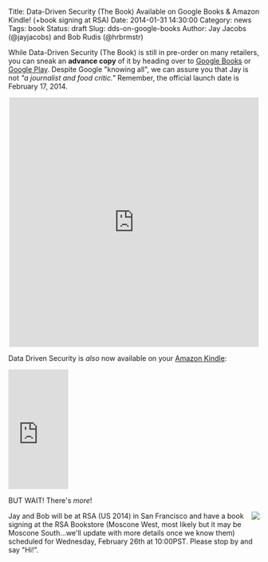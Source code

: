 Title: Data-Driven Security (The Book) Available on Google Books & Amazon Kindle! (+book signing at RSA)
Date: 2014-01-31 14:30:00
Category: news
Tags: book
Status: draft
Slug: dds-on-google-books
Author: Jay Jacobs (@jayjacobs) and Bob Rudis (@hrbrmstr)

While Data-Driven Security (The Book) is still in pre-order on many retailers, you can sneak an **advance copy** of it by heading over to [Google Books](http://buff.ly/1fflgrj) or [Google Play](http://l.dds.ec/1ejniIM). Despite Google "knowing all", we can assure you that Jay is not <i>"a journalist and food critic."</i> Remember, the official launch date is February 17, 2014. 
 
<center><iframe frameborder="0" scrolling="no" style="border:0px" src="http://books.google.com/books?id=LQigAgAAQBAJ&lpg=PP1&pg=PP1&output=embed" width="500" height="500"></iframe></center>

Data Driven Security is _also_ now available on your [Amazon Kindle](http://www.amazon.com/gp/product/B00I1Y7THY/ref=as_li_ss_tl?ie=UTF8&camp=1789&creative=390957&creativeASIN=B00I1Y7THY&linkCode=as2&tag=rudisdotnet-20):

<iframe src="http://rcm-na.amazon-adsystem.com/e/cm?lt1=_blank&bc1=000000&IS2=1&bg1=FFFFFF&fc1=000000&lc1=0000FF&t=rudisdotnet-20&o=1&p=8&l=as4&m=amazon&f=ifr&ref=ss_til&asins=B00I1Y7THY" style="width:120px;height:240px;" scrolling="no" marginwidth="0" marginheight="0" frameborder="0"></iframe>

BUT WAIT! There's _more_!

<img src="https://pbs.twimg.com/profile_images/2699402893/7891016f3ef0f28b2c523b597e9d3436_normal.jpeg" align="right"/>Jay and Bob will be at RSA (US 2014) in San Francisco and have a book signing at the RSA Bookstore (Moscone West, most likely but it may be Moscone South&hellip;we'll update with more details once we know them) scheduled for Wednesday, February 26th at 10:00PST. Please stop by and say "Hi!".